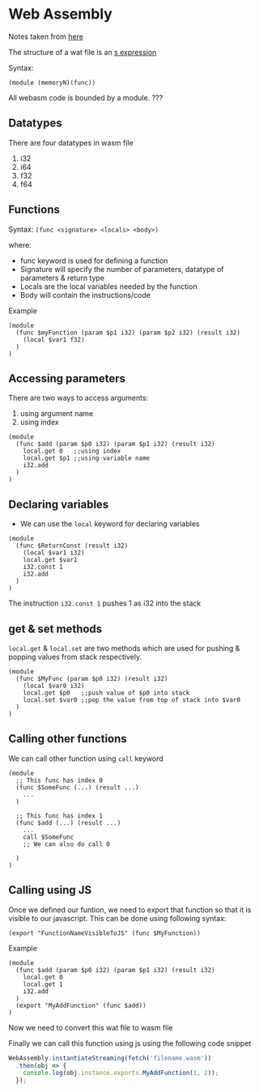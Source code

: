 # Web Assembly

Notes taken from [here](https://developer.mozilla.org/en-US/docs/WebAssembly/Understanding_the_text_format)

The structure of a wat file is an [s expression](https://en.wikipedia.org/wiki/S-expression)

Syntax:
```wasm
(module (memoryN)(func))
```

All webasm code is bounded by a module. ???

## Datatypes

There are four datatypes in wasm file
1. i32
2. i64
3. f32
4. f64


## Functions

Syntax:
  `(func <signature> <locals> <body>)`

where:
* func keyword is used for defining a function
* Signature will specify the number of parameters, datatype of parameters & return type
* Locals are the local variables needed by the function
* Body will contain the instructions/code

Example
```wasm
(module
  (func $myFunction (param $p1 i32) (param $p2 i32) (result i32)
    (local $var1 f32)
  )
)
```

## Accessing parameters

There are two ways to access arguments:
1. using argument name
2. using index

```wasm
(module
  (func $add (param $p0 i32) (param $p1 i32) (result i32)
    local.get 0   ;;using index
    local.get $p1 ;;using variable name
    i32.add
  )
)
```

## Declaring variables

* We can use the `local` keyword for declaring variables

```wasm
(module
  (func $ReturnConst (result i32)
    (local $var1 i32)
    local.get $var1
    i32.const 1
    i32.add
  )
)
```

The instruction `i32.const 1` pushes 1 as i32 into the stack

## get & set methods

`local.get` & `local.set` are two methods which are used for pushing & popping values from stack respectively.

```wasm
(module
  (func $MyFunc (param $p0 i32) (result i32)
    (local $var0 i32)
    local.get $p0   ;;push value of $p0 into stack
    local.set $var0 ;;pop the value from top of stack into $var0
  )
)
```

## Calling other functions

We can call other function using `call` keyword

```wasm
(module
  ;; This func has index 0
  (func $SomeFunc (...) (result ...)
    ...
  )

  ;; This func has index 1
  (func $add (...) (result ...)
    ...
    call $SomeFunc
    ;; We can also do call 0

  )
)
```

## Calling using JS
Once we defined our funtion, we need to export that function so that it is visible to our javascript. This can be done using following syntax:

 ```wasm
(export "FunctionNameVisibleToJS" (func $MyFunction))
```
Example
```wasm
(module
  (func $add (param $p0 i32) (param $p1 i32) (result i32)
    local.get 0
    local.get 1
    i32.add
  )
  (export "MyAddFunction" (func $add))
)

```

Now we need to convert this wat file to wasm file


Finally we can call this function using js using the following code snippet
```js
WebAssembly.instantiateStreaming(fetch('filename.wasm'))
  .then(obj => {
    console.log(obj.instance.exports.MyAddFunction(1, 2));
  });
```

